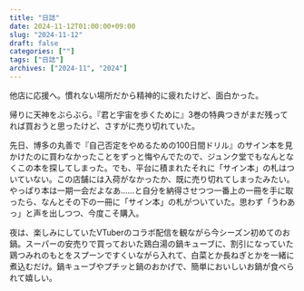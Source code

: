 ```yaml
---
title: "日誌"
date: 2024-11-12T01:00:00+09:00
slug: "2024-11-12"
draft: false
categories: [""]
tags: ["日誌"]
archives: ["2024-11", "2024"]
---
```

他店に応援へ。慣れない場所だから精神的に疲れたけど、面白かった。

帰りに天神をぶらぶら。『君と宇宙を歩くために』3巻の特典つきがまだ残ってれば買おうと思ったけど、さすがに売り切れていた。

先日、博多の丸善で『自己否定をやめるための100日間ドリル』のサイン本を見かけたのに買わなかったことをずっと悔やんでたので、ジュンク堂でもなんとなくこの本を探してしまった。でも、平台に積まれたそれに「サイン本」の札はついていない。この店舗には入荷がなかったか、既に売り切れてしまったみたい。やっぱり本は一期一会だよなあ……と自分を納得させつつ一番上の一冊を手に取ったら、なんとその下の一冊に「サイン本」の札がついていた。思わず「うわあっ」と声を出しつつ、今度こそ購入。

夜は、楽しみにしていたVTuberのコラボ配信を観ながら今シーズン初めてのお鍋。スーパーの安売りで買っておいた鶏白湯の鍋キューブに、割引になっていた鶏つみれのもとをスプーンですくいながら入れて、白菜とか長ねぎとかを一緒に煮込むだけ。鍋キューブやプチッと鍋のおかげで、簡単においしいお鍋が食べられて嬉しい。
